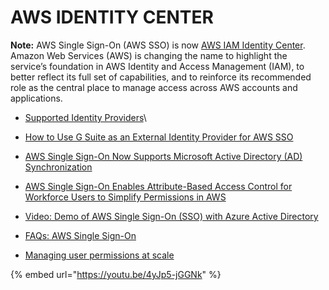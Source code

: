 # AWS  IDENTITY CENTER

**Note:** AWS Single Sign-On (AWS SSO) is now [AWS IAM Identity Center](https://aws.amazon.com/blogs/security/scale-your-workforce-access-management-with-aws-iam-identity-center-previously-known-as-aws-sso/). Amazon Web Services (AWS) is changing the name to highlight the service’s foundation in AWS Identity and Access Management (IAM), to better reflect its full set of capabilities, and to reinforce its recommended role as the central place to manage access across AWS accounts and applications.&#x20;

* [Supported Identity Providers](https://docs.aws.amazon.com/singlesignon/latest/userguide/supported-idps.html)\

* [How to Use G Suite as an External Identity Provider for AWS SSO](https://aws.amazon.com/blogs/security/how-to-use-g-suite-as-external-identity-provider-aws-sso/)
* [AWS Single Sign-On Now Supports Microsoft Active Directory (AD) Synchronization](https://aws.amazon.com/about-aws/whats-new/2020/12/aws-single-sign-on-supports-microsoft-ad-synchronization/)
* [AWS Single Sign-On Enables Attribute-Based Access Control for Workforce Users to Simplify Permissions in AWS](https://aws.amazon.com/about-aws/whats-new/2020/11/aws-single-sign-on-enables-attribute-based-access-control-simplify-permissions/)
* [Video: Demo of AWS Single Sign-On (SSO) with Azure Active Directory](https://youtu.be/FbNkDjX5efE)
* [FAQs: AWS Single Sign-On](https://aws.amazon.com/single-sign-on/faqs/)
* [Managing user permissions at scale](https://www.youtube.com/watch?v=aEIqeFCcK7E)



{% embed url="https://youtu.be/4yJp5-jGGNk" %}

